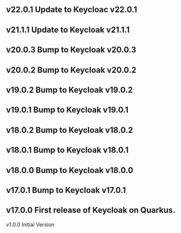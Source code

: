 v22.0.1
Update to Keycloac v22.0.1
---
v21.1.1
Update to Keycloak v21.1.1
---
v20.0.3
Bump to Keycloak v20.0.3
---
v20.0.2
Bump to Keycloak v20.0.2
---
v19.0.2
Bump to Keycloak v19.0.2
---
v19.0.1
Bump to Keycloak v19.0.1
---
v18.0.2
Bump to Keycloak v18.0.2
---
v18.0.1
Bump to Keycloak v18.0.1
---
v18.0.0
Bump to Keycloak v18.0.0
---
v17.0.1
Bump to Keycloak v17.0.1
---
v17.0.0
First release of Keycloak on Quarkus.
---
v1.0.0
Initial Version